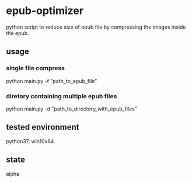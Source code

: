 # epub-optimizer
python script to reduce size of epub file by compressing the images inside the epub.

## usage
### single file compress
python main.py -f "path_to_epub_file"
### diretory containing multiple epub files
python main.py -d "path_to_directory_with_epub_files"

## tested environment
python37, win10x64

## state
alpha
